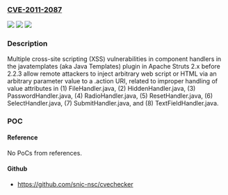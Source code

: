 ### [CVE-2011-2087](https://cve.mitre.org/cgi-bin/cvename.cgi?name=CVE-2011-2087)
![](https://img.shields.io/static/v1?label=Product&message=n%2Fa&color=blue)
![](https://img.shields.io/static/v1?label=Version&message=n%2Fa&color=blue)
![](https://img.shields.io/static/v1?label=Vulnerability&message=n%2Fa&color=brighgreen)

### Description

Multiple cross-site scripting (XSS) vulnerabilities in component handlers in the javatemplates (aka Java Templates) plugin in Apache Struts 2.x before 2.2.3 allow remote attackers to inject arbitrary web script or HTML via an arbitrary parameter value to a .action URI, related to improper handling of value attributes in (1) FileHandler.java, (2) HiddenHandler.java, (3) PasswordHandler.java, (4) RadioHandler.java, (5) ResetHandler.java, (6) SelectHandler.java, (7) SubmitHandler.java, and (8) TextFieldHandler.java.

### POC

#### Reference
No PoCs from references.

#### Github
- https://github.com/snic-nsc/cvechecker

